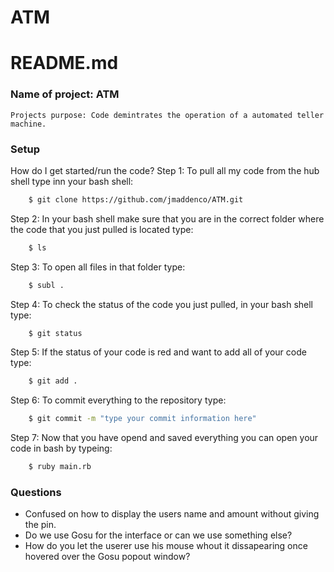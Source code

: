 # ATM
# **README.md**

### Name of project: ATM

    Projects purpose: Code demintrates the operation of a automated teller machine.
### Setup

How do I get started/run the code?
Step 1: To pull all my code from the hub shell type inn your bash shell:
```sh
    $ git clone https://github.com/jmaddenco/ATM.git
```
Step 2: In your bash shell make sure that you are in the correct folder where the code that you just pulled is located type:
```sh
    $ ls
 ```
 Step 3: To open all files in that folder type:
```sh
    $ subl .
```                
Step 4: To check the status of the code you just pulled, in your bash shell type:
```sh
    $ git status
```
Step 5: If the status of your code is red and want to add all of your code type:
```sh 
    $ git add .
```
Step 6: To commit everything to the repository type:
```sh
    $ git commit -m "type your commit information here"
```
Step 7: Now that you have opend and saved everything you can open your code in bash by typeing:
```sh
    $ ruby main.rb
```

### Questions
 - Confused on how to display the users name and amount without giving the pin.
 - Do we use Gosu for the interface or can we use something else?
 - How do you let the userer use his mouse whout it dissapearing once hovered over the Gosu popout window? 
